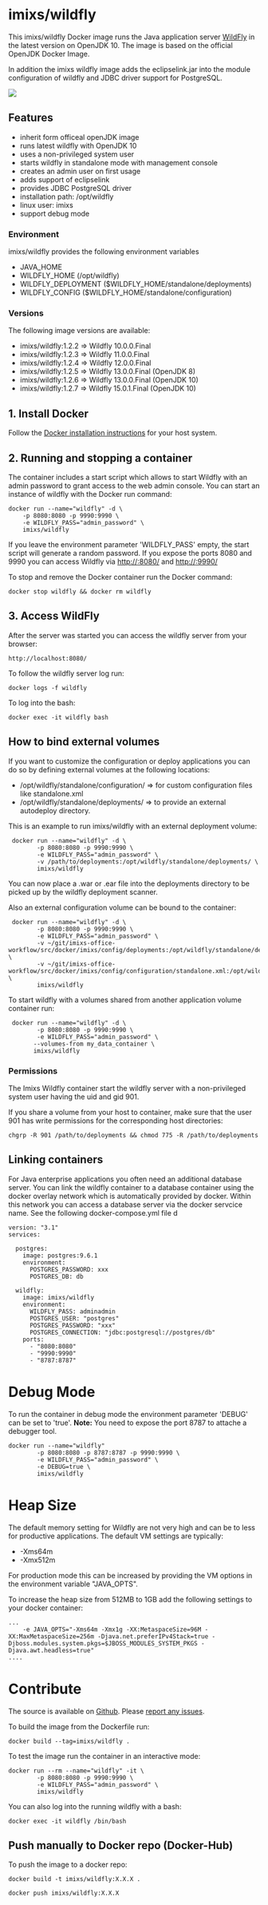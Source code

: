 # imixs/wildfly


This imixs/wildfly Docker image runs the Java application server [WildFly](http://www.wildfly.org) in the latest version on OpenJDK 10. 
The image is based on the official OpenJDK Docker Image. 

In addition the imixs wildfly image adds the eclipselink.jar into the module configuration of wildfly and JDBC driver support for PostgreSQL. 

[![](https://images.microbadger.com/badges/image/imixs/wildfly.svg)](https://microbadger.com/images/imixs/wildfly "Get your own image badge on microbadger.com")

## Features
* inherit form officeal openJDK image
* runs latest wildfly with OpenJDK 10
* uses a non-privileged system user
* starts wildfly in standalone mode with management console
* creates an admin user on first usage
* adds support of eclipselink
* provides JDBC PostgreSQL driver
* installation path: /opt/wildfly 
* linux user: imixs
* support debug mode

### Environment

imixs/wildfly provides the following environment variables

 * JAVA_HOME
 * WILDFLY_HOME (/opt/wildfly)
 * WILDFLY\_DEPLOYMENT ($WILDFLY_HOME/standalone/deployments)
 * WILDFLY\_CONFIG  ($WILDFLY_HOME/standalone/configuration)


### Versions

The following image versions are available:

 * imixs/wildfly:1.2.2  =>  Wildfly 10.0.0.Final
 * imixs/wildfly:1.2.3  =>  Wildfly 11.0.0.Final
 * imixs/wildfly:1.2.4  =>  Wildfly 12.0.0.Final
 * imixs/wildfly:1.2.5  =>  Wildfly 13.0.0.Final (OpenJDK 8)
 * imixs/wildfly:1.2.6  =>  Wildfly 13.0.0.Final (OpenJDK 10)
 * imixs/wildfly:1.2.7  =>  Wildfly 15.0.1.Final (OpenJDK 10)


## 1. Install Docker
Follow the [Docker installation instructions](https://docs.docker.com/engine/installation/) for your host system.


## 2. Running and stopping a container
The container includes a start script which allows to start Wildfly with an admin password to grant access to the web admin console. You can start an instance of wildfly with the Docker run command:

    docker run --name="wildfly" -d \
        -p 8080:8080 -p 9990:9990 \
        -e WILDFLY_PASS="admin_password" \
        imixs/wildfly
        

If you leave the environment parameter 'WILDFLY_PASS' empty, the start script will generate a random password. 
If you expose the ports 8080 and 9990 you can access Wildfly via [http://<host-ip>:8080/](http://localhost:8080) and [http://<host-ip>:9990/](http://localhost:9990)

To stop and remove the Docker container run the Docker command: 

    docker stop wildfly && docker rm wildfly

## 3. Access WildFly

After the server was started you can access the wildfly server from your browser:

    http://localhost:8080/

To follow the wildfly server log run: 

    docker logs -f wildfly

To log into the bash:

	docker exec -it wildfly bash
	
## How to bind external volumes

If you want to customize the configuration or deploy applications you can do so by defining external volumes at the following locations:

* /opt/wildfly/standalone/configuration/  => for custom configuration files like standalone.xml
* /opt/wildfly/standalone/deployments/ => to provide an external autodeploy directory. 

This is an example to run imixs/wildfly with an external deployment volume:

     docker run --name="wildfly" -d \
			-p 8080:8080 -p 9990:9990 \
			-e WILDFLY_PASS="admin_password" \
			-v /path/to/deployments:/opt/wildfly/standalone/deployments/ \
			imixs/wildfly

You can now place a .war or .ear file into the deployments directory to be picked up by the wildfly deployment scanner.

Also an external configuration volume can be bound to the container:


     docker run --name="wildfly" -d \
			-p 8080:8080 -p 9990:9990 \
			-e WILDFLY_PASS="admin_password" \
			-v ~/git/imixs-office-workflow/src/docker/imixs/config/deployments:/opt/wildfly/standalone/deployments/ \
			-v ~/git/imixs-office-workflow/src/docker/imixs/config/configuration/standalone.xml:/opt/wildfly/standalone/configuration/standalone.xml \
			imixs/wildfly


To start wildfly with a volumes shared from another application volume container run:

     docker run --name="wildfly" -d \
			-p 8080:8080 -p 9990:9990 \
			-e WILDFLY_PASS="admin_password" \
           --volumes-from my_data_container \
           imixs/wildfly

### Permissions

The Imixs Wildfly container start the wildfly server with a non-privileged system user having the uid and gid 901. 

If you share a volume from your host to container, make sure that the user 901 has write permissions for the corresponding host directories:

    chgrp -R 901 /path/to/deployments && chmod 775 -R /path/to/deployments


## Linking containers
For Java enterprise applications you often need an additional database server. You can link the wildfly container to a database container using the docker overlay network which is automatically provided by docker. Within this network you can access a database server via  the docker servcice name. See the following docker-compose.yml file
d

	version: "3.1"
	services:
	
	  postgres:
	    image: postgres:9.6.1
	    environment:
	      POSTGRES_PASSWORD: xxx
	      POSTGRES_DB: db
	
	  wildfly:
	    image: imixs/wildfly
	    environment:
	      WILDFLY_PASS: adminadmin
	      POSTGRES_USER: "postgres"
	      POSTGRES_PASSWORD: "xxx"
	      POSTGRES_CONNECTION: "jdbc:postgresql://postgres/db"
	    ports:
	      - "8080:8080"
	      - "9990:9990"
	      - "8787:8787"

 

# Debug Mode

To run the container in debug mode the environment parameter 'DEBUG' can be set to 'true'.
**Note:** You need to expose the port 8787 to attache a debugger tool.

	docker run --name="wildfly" 
			-p 8080:8080 -p 8787:8787 -p 9990:9990 \
			-e WILDFLY_PASS="admin_password" \
			-e DEBUG=true \
			imixs/wildfly

# Heap Size

The default memory setting for Wildfly are not very high and can be to less for productive applications. The default VM settings are typically:

* -Xms64m
* -Xmx512m

For production mode this can be increased by providing the VM options in the environment variable "JAVA_OPTS".

To increase the heap size from 512MB to 1GB add the following settings to your docker container:

	...
		-e JAVA_OPTS="-Xms64m -Xmx1g -XX:MetaspaceSize=96M -XX:MaxMetaspaceSize=256m -Djava.net.preferIPv4Stack=true -Djboss.modules.system.pkgs=$JBOSS_MODULES_SYSTEM_PKGS -Djava.awt.headless=true"
	....


# Contribute
The source is available on [Github](https://github.com/imixs-docker/imixs-wildfly). Please [report any issues](https://github.com/imixs-docker/wildfly/issues).

To build the image from the Dockerfile run: 

    docker build --tag=imixs/wildfly .

To test the image run the container in an interactive mode:
    
	docker run --rm --name="wildfly" -it \
			-p 8080:8080 -p 9990:9990 \
			-e WILDFLY_PASS="admin_password" \
			imixs/wildfly

You can also log into the running wildfly with a bash:

	docker exec -it wildfly /bin/bash	

## Push manually to Docker repo (Docker-Hub)

To push the image to a docker repo: 


	docker build -t imixs/wildfly:X.X.X .
	
	docker push imixs/wildfly:X.X.X
											